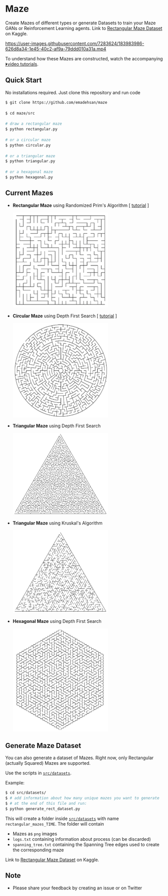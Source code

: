 # Maze
Create Mazes of different types or generate Datasets to train your Maze GANs or Reinforcement Learning agents.
Link to [Rectangular Maze Dataset](https://www.kaggle.com/datasets/emadehsan/rectangular-maze-kruskals-spanning-tree-algorithm) on Kaggle.


https://user-images.githubusercontent.com/7283624/183983986-626d8a34-1e45-40c2-af9a-79ddd010a31a.mp4


To understand how these Mazes are constructed, watch the accompanying [⏵︎video tutorials](https://www.youtube.com/watch?v=d5yzKkG1n1U&list=PLUNDATSEu7fiBiwCEkXr_ncDGYQMkoevr).

## Quick Start
No installations required. Just clone this repository and run code

```bash
$ git clone https://github.com/emadehsan/maze

$ cd maze/src

# draw a rectangular maze
$ python rectangular.py

# or a circular maze
$ python circular.py

# or a triangular maze
$ python triangular.py

# or a hexagonal maze
$ python hexagonal.py
```

## Current Mazes
* **Rectangular Maze** using Randomized Prim's Algorithm [ [tutorial](https://www.youtube.com/watch?v=d5yzKkG1n1U) ]

    <img src="./media/squared.png" alt="Squared Maze using Prims Algorithm" width="300"/>


* **Circular Maze** using Depth First Search [ [tutorial](https://www.youtube.com/watch?v=q7t8UVlu-Fk) ]
    
    <img src="./media/circular.png" alt="Circular Maze using Depth First Search" width="300"/>

* **Triangular Maze** using Depth First Search

    <img src="./media/triangular.PNG" alt="Triangular Maze using Depth First Search" width="300"/>

* **Triangular Maze** using Kruskal's Algorithm 
    
    <img src="./media/triangular_kruskal.PNG" alt="Triangular Maze using Kruskal Algorithm" width="300"/>

* **Hexagonal Maze** using Depth First Search 

    <img src="./media/hexagonal.PNG" alt="Hexagonal Maze using Depth First Search" width="300"/>

## Generate Maze Dataset
You can also generate a dataset of Mazes. Right now, only Rectangular 
(actually Squared) Mazes are supported. 

Use the scripts in [`src/datasets`](src/datasets).

Example:

```bash
$ cd src/datasets/
$ # add information about how many unique mazes you want to generate
$ # at the end of this file and run: 
$ python generate_rect_dataset.py
```

This will create a folder inside [`src/datasets`](src/datasets) with name
`rectangular_mazes_TIME`. The folder will contain 
* Mazes as `png` images
* `logs.txt` containing information about process (can be discarded) 
* `spanning_tree.txt` containing the Spanning Tree edges used to create the 
corresponding maze

Link to [Rectangular Maze Dataset](https://www.kaggle.com/datasets/emadehsan/rectangular-maze-kruskals-spanning-tree-algorithm) on Kaggle.

## Note
* Please share your feedback by creating an issue or on Twitter
